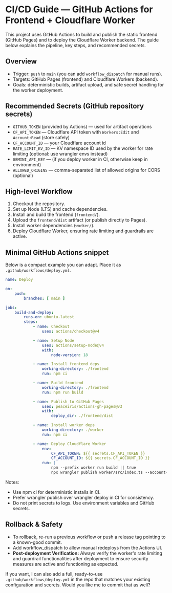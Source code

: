 # CI/CD Guide — GitHub Actions for Frontend + Cloudflare Worker

This project uses GitHub Actions to build and publish the static frontend (GitHub Pages) and to deploy the Cloudflare Worker backend. The guide below explains the pipeline, key steps, and recommended secrets.

## Overview

- Trigger: `push` to `main` (you can add `workflow_dispatch` for manual runs).
- Targets: GitHub Pages (frontend) and Cloudflare Workers (backend).
- Goals: deterministic builds, artifact upload, and safe secret handling for the worker deployment.

## Recommended Secrets (GitHub repository secrets)

- `GITHUB_TOKEN` (provided by Actions) — used for artifact operations
- `CF_API_TOKEN` — Cloudflare API token with `Workers:Edit` and `Account:Read` (store safely)
- `CF_ACCOUNT_ID` — your Cloudflare account id
- `RATE_LIMIT_KV_ID` — KV namespace ID used by the worker for rate limiting (optional: use wrangler envs instead)
- `GEMINI_API_KEY` — (if you deploy worker in CI, otherwise keep in environment)
- `ALLOWED_ORIGINS` — comma-separated list of allowed origins for CORS (optional)

## High-level Workflow

1. Checkout the repository.
2. Set up Node (LTS) and cache dependencies.
3. Install and build the frontend (`frontend/`).
4. Upload the `frontend/dist` artifact (or publish directly to Pages).
5. Install worker dependencies (`worker/`).
6. Deploy Cloudflare Worker, ensuring rate limiting and guardrails are active.

## Minimal GitHub Actions snippet

Below is a compact example you can adapt. Place it as `.github/workflows/deploy.yml`.

```yaml
name: Deploy

on:
    push:
        branches: [ main ]

jobs:
    build-and-deploy:
        runs-on: ubuntu-latest
        steps:
            - name: Checkout
                uses: actions/checkout@v4

            - name: Setup Node
                uses: actions/setup-node@v4
                with:
                    node-version: 18

            - name: Install frontend deps
                working-directory: ./frontend
                run: npm ci

            - name: Build frontend
                working-directory: ./frontend
                run: npm run build

            - name: Publish to GitHub Pages
                uses: peaceiris/actions-gh-pages@v3
                with:
                    deploy_dir: ./frontend/dist

            - name: Install worker deps
                working-directory: ./worker
                run: npm ci

            - name: Deploy Cloudflare Worker
                env:
                    CF_API_TOKEN: ${{ secrets.CF_API_TOKEN }}
                    CF_ACCOUNT_ID: ${{ secrets.CF_ACCOUNT_ID }}
                run: |
                    npm --prefix worker run build || true
                    npx wrangler publish worker/src/index.ts --account-id ${{ secrets.CF_ACCOUNT_ID }}
```

Notes:

- Use npm ci for deterministic installs in CI.
- Prefer wrangler publish over wrangler deploy in CI for consistency.
- Do not print secrets to logs. Use environment variables and GitHub secrets.

## Rollback & Safety

- To rollback, re-run a previous workflow or push a release tag pointing to a known-good commit.
- Add workflow_dispatch to allow manual redeploys from the Actions UI.
- **Post-deployment Verification:** Always verify the worker's rate limiting and guardrail functionalities after deployment to ensure security measures are active and functioning as expected.

If you want, I can also add a full, ready-to-use `.github/workflows/deploy.yml` in the repo that matches your existing configuration and secrets. Would you like me to commit that as well?
